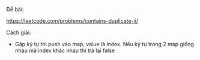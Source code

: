 Đề bài:

https://leetcode.com/problems/contains-duplicate-ii/

Cách giải:

- Gặp ký tự thì push vào map, value là index. Nếu ký tự trong 2 map giống nhau mà index khác nhau thì trả lại false

